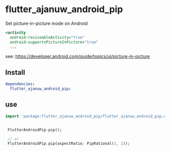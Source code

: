# flutter_ajanuw_android_pip

Set picture-in-picture mode on Android

```xml
<activity 
  android:resizeableActivity="true" 
  android:supportsPictureInPicture="true" 
  ...
```
see: https://developer.android.com/guide/topics/ui/picture-in-picture

## Install
```yaml
dependencies:
  flutter_ajanuw_android_pip:
```


## use
```dart
import 'package:flutter_ajanuw_android_pip/flutter_ajanuw_android_pip.dart';


 FlutterAndroidPip.pip();

 // or
 FlutterAndroidPip.pip(aspectRatio: PipRational(1, 1));
```